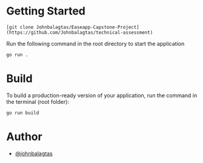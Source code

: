 
# Getting Started
```
[git clone Johnbalagtas/Easeapp-Capstone-Project](https://github.com/Johnbalagtas/technical-assessment)
```


Run the following command in the root directory to start the application
```
go run .
```

# Build

To build a production-ready version of your application, run the command in the terminal (root folder):

```
go run build
```

# Author
-   [@johnbalagtas](https://github.com/Johnbalagtas)


